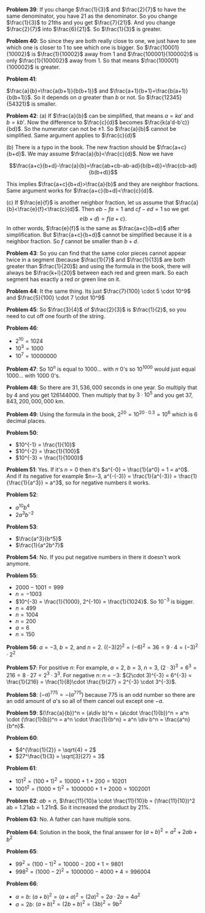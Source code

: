 **Problem 39**: 
If you change $\frac{1}{3}$ and $\frac{2}{7}$ to have the same denominator, you have 21 as the denominator. So you change $\frac{1}{3}$ to 21ths and you get $\frac{7}{21}$. And you change $\frac{2}{7}$ into $\frac{6}{21}$. So $\frac{1}{3}$ is greater.

**Problem 40**: 
So since they are both really close to one, we just have to see which one is closer to 1 to see which one is bigger. So $\frac{10001}{10002}$ is $\frac{1}{10002}$ away from 1 and $\frac{100001}{100002}$ is only $\frac{1}{100002}$ away from 1. So that means $\frac{100001}{100002}$ is greater.

**Problem 41**: 

$\frac{a}{b}=\frac{a(b+1)}{b(b+1)}$ and $\frac{a+1}{b+1}=\frac{b(a+1)}{b(b+1)}$. So it depends on $a$ greater than $b$ or not. So $\frac{12345}{54321}$ is smaller.

**Problem 42**: 
(a) If $\frac{a}{b}$ can be simplified, that means $a=ka'$ and $b=kb'$. Now the difference to $\frac{c}{d}$ becomes $\frac{k(a'd-b'c)}{bd}$. So the numerator can not be $\pm 1$. So $\frac{a}{b}$ cannot be simplified. Same argument applies to $\frac{c}{d}$

(b) There is a typo in the book. The new fraction should be $\frac{a+c}{b+d}$. We may assume $\frac{a}{b}<\frac{c}{d}$. Now we have 

$$\frac{a+c}{b+d}-\frac{a}{b}=\frac{ab+cb-ab-ad}{b(b+d)}=\frac{cb-ad}{b(b+d)}$$

This implies $\frac{a+c}{b+d}>\frac{a}{b}$ and they are neighbor fractions. Same argument works for $\frac{a+c}{b+d}<\frac{c}{d}$.

(c) If $\frac{e}{f}$ is another neighbor fraction, let us assume that $\frac{a}{b}<\frac{e}{f}<\frac{c}{d}$. Then 
$eb-fa=1$ and $cf-ed=1$ so we get $$e(b+d)=f(a+c).$$ In other words, $\frac{e}{f}$ is the same as $\frac{a+c}{b+d}$ after simplification. But $\frac{a+c}{b+d}$ cannot be simplified because it is a neighbor fraction. So $f$ cannot be smaller than $b+d$.

**Problem 43**: 
So you can find that the same color pieces cannot appear twice in a segment (because $\frac{1}{7}$ and $\frac{1}{13}$ are both greater than $\frac{1}{20}$) and using the formula in the book, there will always be $\frac{k+l}{20}$ between each red and green mark. So each segment has exactly a red or green line on it.


**Problem 44**: 
It the same thing. Its just $\frac{7}{100} \cdot 5 \cdot 10^9$ and $\frac{5}{100} \cdot 7 \cdot 10^9$


**Problem 45**: 
So $\frac{3}{4}$ of $\frac{2}{3}$ is $\frac{1}{2}$, so you need to cut off one fourth of the string.    

**Problem 46**: 
* $2^{10}= 1024$
* $10^3=1000$
* $10^7=10000000$

**Problem 47**: 
So $10^n$ is equal to 1000... with $n$ 0's so $10^{1000}$ would just equal 1000... with 1000 0's.

**Problem 48**: 
So there are $31,536,000$ seconds in one year. So multiply that by 4 and you get $126144000$. Then multiply that by $3\cdot 10^5$ and you get $37,843,200,000,000$ km.

**Problem 49**: 
Using the formula in the book, $2^{20} = 10^{20\cdot 0.3}= 10^6$ which is 6 decimal places.

**Problem 50**: 
* $10^{-1} = \frac{1}{10}$
* $10^{-2} = \frac{1}{100}$
* $10^{-3} = \frac{1}{1000}$

**Problem 51**: 
Yes. If it's $n=0$ then it's $a^{-0} = \frac{1}{a^0} = 1 = a^0$. And if its negative for example $n=-3, a^{-(-3)} = \frac{1}{a^{-3}} = \frac{1}{\frac{1}{a^3}} = a^3$, so for negative numbers it works.

**Problem 52**: 
* $a^{10}b^4$
* $2a^3 b^{-2}$

**Problem 53**: 
* $\frac{a^3}{b^5}$
* $\frac{1}{a^2b^7}$ 

**Problem 54**: 
No. If you put negative numbers in there it doesn't work anymore.

**Problem 55**: 
* $2000 - 1001 = 999$
* $n=-1003$
* $10^{-3} = \frac{1}{1000}, 2^{-10} = \frac{1}{1024}$. So $10^{-3}$ is bigger.
* $n=499$
* $n=1004$
* $n=200$
* $a=6$
* $n=150$

**Problem 56**: 
$a=-3$, $b=2$, and $n=2$. $((-3)2)^2 = (-6)^2 = 36 = 9 \cdot 4 = (-3)^2 \cdot 2^2$

**Problem 57**: 
For positive $n$: For example, $a=2$, $b=3$, $n=3$, $(2\cdot3)^3 = 6^3 = 216 = 8\cdot 27 = 2^3\cdot 3^3$. For negative $n$: $n=-3$: $(2\cdot 3)^{-3} = 6^{-3} = \frac{1}{216} = \frac{1}{8}\cdot \frac{1}{27} = 2^{-3} \cdot 3^{-3}$.

**Problem 58**: 
$(-a)^{775}=-(a^{775})$ because 775 is an odd number so there are an odd amount of $a$'s so all of them cancel out except one $-a$.

**Problem 59**: 
$(\frac{a}{b})^n = (a\div b)^n = (a\cdot \frac{1}{b})^n = a^n \cdot (\frac{1}{b})^n = a^n \cdot \frac{1}{b^n} = a^n \div b^n = \frac{a^n}{b^n}$.

**Problem 60**:
* $4^{\frac{1}{2}} = \sqrt{4} = 2$
* $27^\frac{1}{3} = \sqrt[3]{27} = 3$

**Problem 61**: 
* $101^2 = (100+1)^2 = 10000 + 1 + 200 = 10201$
* $1001^2 = (1000+1)^2 = 1000000 + 1 + 2000 = 1002001$


**Problem 62**: 
$ab=n$, $\frac{11}{10}a \cdot \frac{11}{10}b = (\frac{11}{10})^2 ab = 1.21ab = 1.21n$. So it increased the product by $21$%.

**Problem 63**: 
No. A father can have multiple sons.

**Problem 64**: 
Solution in the book, the final answer for $(a+b)^2 = a^2+2ab+b^2$

**Problem 65**: 
* $99^2 = (100-1)^2 = 10000 - 200+1 = 9801$
* $998^2 = (1000-2)^2 = 1000000 - 4000 + 4 = 996004$ 

**Problem 66**: 
* $a=b$: $(a+b)^2 = (a+a)^2= (2a)^2 = 2a \cdot 2a = 4a^2$
* $a=2b$: $(a+b)^2 = (2b+b)^2 = (3b)^2 = 9b^2$



